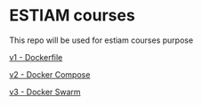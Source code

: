 # ESTIAM courses

This repo will be used for estiam courses purpose

[v1 - Dockerfile ](./v1)

[v2 - Docker Compose](./v2)

[v3 - Docker Swarm](./v3)

